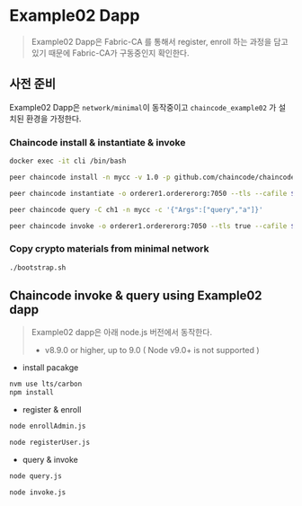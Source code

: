 # Example02 Dapp

> Example02 Dapp은 Fabric-CA 를 통해서 register, enroll 하는 과정을 담고있기 때문에 Fabric-CA가 구동중인지 확인한다.

## 사전 준비

Example02 Dapp은 `network/minimal`이 동작중이고 `chaincode_example02` 가 설치된 환경을 가정한다.  

### Chaincode install & instantiate & invoke

```bash
docker exec -it cli /bin/bash
```

```bash
peer chaincode install -n mycc -v 1.0 -p github.com/chaincode/chaincode_example02/go/
```

```bash
peer chaincode instantiate -o orderer1.ordererorg:7050 --tls --cafile $ORDERER_ORG_TLSCACERTS -C ch1 -n mycc -v 1.0 -c '{"Args":["init","a", "100", "b","200"]}' -P "OR ('Org1MSP.member')"
```

```bash
peer chaincode query -C ch1 -n mycc -c '{"Args":["query","a"]}'
```

```bash
peer chaincode invoke -o orderer1.ordererorg:7050 --tls true --cafile $ORDERER_ORG_TLSCACERTS -C ch1 -n mycc --peerAddresses peer1.org1:7051 --tlsRootCertFiles /opt/gopath/src/github.com/hyperledger/fabric/peer/crypto/peerOrganizations/org1/peers/peer1.org1/tls/ca.crt -c '{"Args":["invoke","a","b","10"]}'
```

### Copy crypto materials from minimal network

```bash
./bootstrap.sh
```


## Chaincode invoke & query using Example02 dapp

> Example02 dapp은 아래 node.js 버전에서 동작한다.
>
> * v8.9.0 or higher, up to 9.0 ( Node v9.0+ is not supported )

* install pacakge

```bash
nvm use lts/carbon
npm install
```

* register & enroll

```bash
node enrollAdmin.js
```

```bash
node registerUser.js
```

* query & invoke

```bash
node query.js
```

```bash
node invoke.js
```
